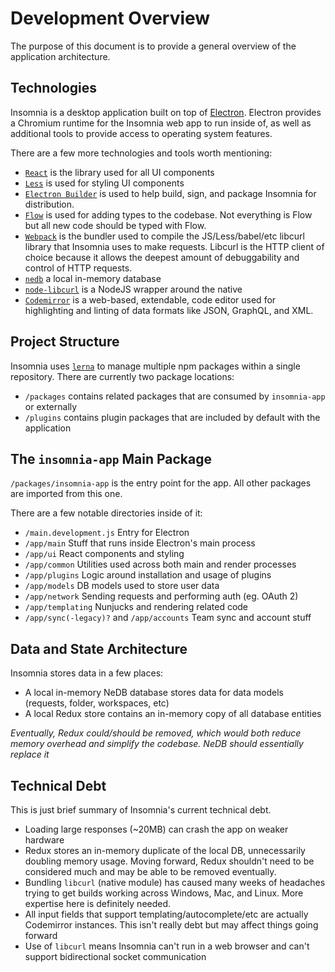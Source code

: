 # Development Overview

The purpose of this document is to provide a general overview of the application architecture.

## Technologies

Insomnia is a desktop application built on top of [Electron](http://electronjs.org/). Electron
provides a Chromium runtime for the Insomnia web app to run inside of, as well as additional tools
to provide access to operating system features.

There are a few more technologies and tools worth mentioning:

- [`React`](https://reactjs.org/) is the library used for all UI components
- [`Less`](http://lesscss.org/) is used for styling UI components
- [`Electron Builder`](https://github.com/electron-userland/electron-builder) is used to help build,
  sign, and package Insomnia for distribution.
- [`Flow`](https://flow.org/) is used for adding types to the codebase. Not everything is Flow but
  all new code should be typed with Flow.
- [`Webpack`](https://webpack.js.org/) is the bundler used to compile the JS/Less/babel/etc
  libcurl library that Insomnia uses to make requests. Libcurl is the HTTP client of choice because
  it allows the deepest amount of debuggability and control of HTTP requests.
- [`nedb`](https://github.com/louischatriot/nedb) a local in-memory database
- [`node-libcurl`](https://github.com/JCMais/node-libcurl) is a NodeJS wrapper around the native
- [`Codemirror`](https://codemirror.net/) is a web-based, extendable, code editor used for
  highlighting and linting of data formats like JSON, GraphQL, and XML.

## Project Structure

Insomnia uses [`lerna`](https://lerna.js.org/) to manage multiple npm packages within a single
repository. There are currently two package locations:

- `/packages` contains related packages that are consumed by `insomnia-app` or externally
- `/plugins` contains plugin packages that are included by default with the application

## The `insomnia-app` Main Package

`/packages/insomnia-app` is the entry point for the app. All other packages are imported from this
one.

There are a few notable directories inside of it:

- `/main.development.js` Entry for Electron
- `/app/main` Stuff that runs inside Electron's main process
- `/app/ui` React components and styling
- `/app/common` Utilities used across both main and render processes
- `/app/plugins` Logic around installation and usage of plugins
- `/app/models` DB models used to store user data
- `/app/network` Sending requests and performing auth (eg. OAuth 2)
- `/app/templating` Nunjucks and rendering related code
- `/app/sync(-legacy)?` and `/app/accounts` Team sync and account stuff

## Data and State Architecture

Insomnia stores data in a few places:

- A local in-memory NeDB database stores data for data models (requests, folder, workspaces, etc)
- A local Redux store contains an in-memory copy of all database entities

_Eventually, Redux could/should be removed, which would both reduce memory overhead and simplify
the codebase. NeDB should essentially replace it_

## Technical Debt

This is just brief summary of Insomnia's current technical debt.

- Loading large responses (~20MB) can crash the app on weaker hardware
- Redux stores an in-memory duplicate of the local DB, unnecessarily doubling memory usage. Moving
  forward, Redux shouldn't need to be considered much and may be able to be removed eventually.
- Bundling `libcurl` (native module) has caused many weeks of headaches trying to get builds working
  across Windows, Mac, and Linux. More expertise here is definitely needed.
- All input fields that support templating/autocomplete/etc are actually Codemirror instances. This
  isn't really debt but may affect things going forward
- Use of `libcurl` means Insomnia can't run in a web browser and can't support bidirectional socket
  communication
